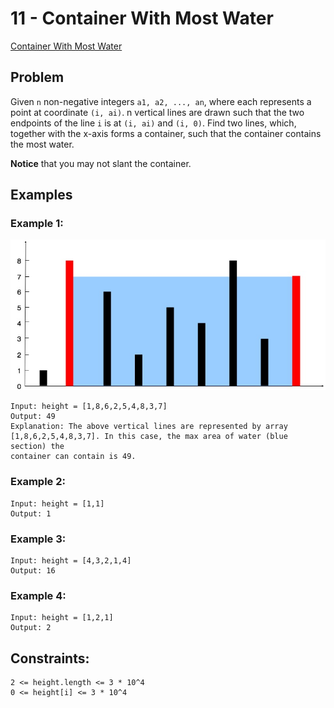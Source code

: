 # 11 - Container With Most Water

[Container With Most Water](https://leetcode.com/problems/container-with-most-water/)

## Problem

Given `n` non-negative integers `a1, a2, ..., an`, where each represents a
point at coordinate `(i, ai)`. n vertical lines are drawn such that the two
endpoints of the line `i` is at `(i, ai)` and `(i, 0)`. Find two lines, which,
together with the x-axis forms a container, such that the container contains
the most water.

**Notice** that you may not slant the container.

## Examples
### Example 1:
![](img/example1.jpg)

    Input: height = [1,8,6,2,5,4,8,3,7]
    Output: 49
    Explanation: The above vertical lines are represented by array
    [1,8,6,2,5,4,8,3,7]. In this case, the max area of water (blue section) the
    container can contain is 49.

### Example 2:
    Input: height = [1,1]
    Output: 1

### Example 3:
    Input: height = [4,3,2,1,4]
    Output: 16

### Example 4:
    Input: height = [1,2,1]
    Output: 2

## Constraints:
    2 <= height.length <= 3 * 10^4
    0 <= height[i] <= 3 * 10^4

